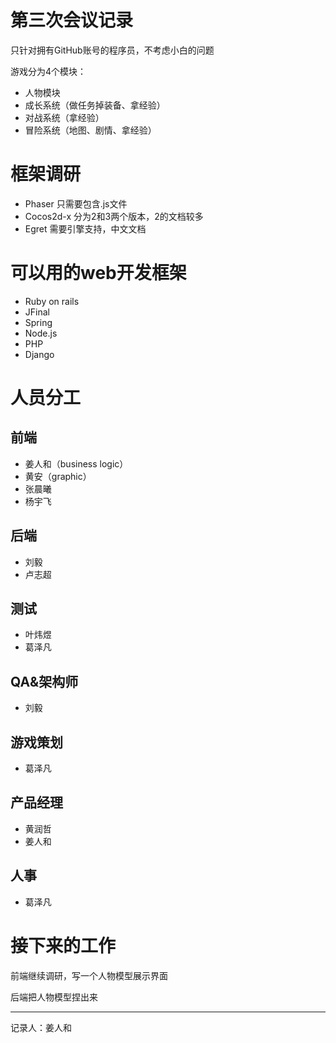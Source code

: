 # 第三次会议记录

只针对拥有GitHub账号的程序员，不考虑小白的问题

游戏分为4个模块：
+ 人物模块
+ 成长系统（做任务掉装备、拿经验）
+ 对战系统（拿经验）
+ 冒险系统（地图、剧情、拿经验）
 
# 框架调研

+ Phaser 只需要包含.js文件
+ Cocos2d-x 分为2和3两个版本，2的文档较多
+ Egret 需要引擎支持，中文文档

# 可以用的web开发框架
 
+ Ruby on rails
+ JFinal
+ Spring
+ Node.js
+ PHP
+ Django

# 人员分工

## 前端

+ 姜人和（business logic）
+ 黄安（graphic）
+ 张晨曦
+ 杨宇飞

## 后端

+ 刘毅
+ 卢志超

## 测试

+ 叶炜煜
+ 葛泽凡

## QA&架构师

+ 刘毅

## 游戏策划

+ 葛泽凡

## 产品经理

+ 黄润哲
+ 姜人和

## 人事

+ 葛泽凡

# 接下来的工作

前端继续调研，写一个人物模型展示界面

后端把人物模型捏出来

----------------

记录人：姜人和

